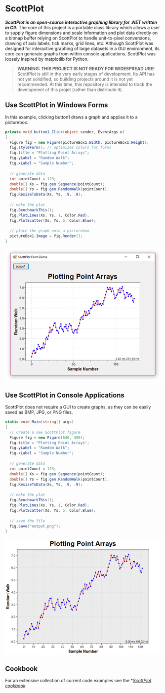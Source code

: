# ScottPlot

***ScottPlot is an open-source interactive graphing library for .NET written in C#.*** The core of this project is a portable class library which allows a user to supply figure dimensions and scale information and plot data directly on a bitmap buffer relying on ScottPlot to handle unit-to-pixel conversions, drawing of axis labels, tick marks, grid lines, etc. Although ScottPlot was designed for interactive graphing of large datasets in a GUI environment, its core can generate graphs from within console applications. ScottPlot was loosely inspired by matplotlib for Python.

> **WARNING: THIS PROJECT IS NOT READY FOR WIDESPREAD USE!** ScottPlot is still in the very early stages of development. Its API has not yet solidified, so building projects around it is not yet recommended. At this time, this repository is intended to track the development of this projet (rather than distribute it).

## Use ScottPlot in Windows Forms
In this example, clicking button1 draws a graph and applies it to a picturebox.

```C#
private void button1_Click(object sender, EventArgs e)
{
  Figure fig = new Figure(pictureBox1.Width, pictureBox1.Height);
  fig.styleForm(); // optimizes colors for forms
  fig.title = "Plotting Point Arrays";
  fig.yLabel = "Random Walk";
  fig.xLabel = "Sample Number";

  // generate data
  int pointCount = 123;
  double[] Xs = fig.gen.Sequence(pointCount);
  double[] Ys = fig.gen.RandomWalk(pointCount);
  fig.ResizeToData(Xs, Ys, .9, .9);

  // make the plot
  fig.BenchmarkThis();
  fig.PlotLines(Xs, Ys, 1, Color.Red);
  fig.PlotScatter(Xs, Ys, 5, Color.Blue);
  
  // place the graph onto a picturebox
  pictureBox1.Image = fig.Render();
}
```

![](/doc/screenshots/picturebox.png)


## Use ScottPlot in Console Applications
ScottPlot does not require a GUI to create graphs, as they can be easily saved as BMP, JPG, or PNG files.

```C#
static void Main(string[] args)
{
  // create a new ScottPlot figure
  Figure fig = new Figure(640, 480);
  fig.title = "Plotting Point Arrays";
  fig.yLabel = "Random Walk";
  fig.xLabel = "Sample Number";

  // generate data
  int pointCount = 123;
  double[] Xs = fig.gen.Sequence(pointCount);
  double[] Ys = fig.gen.RandomWalk(pointCount);
  fig.ResizeToData(Xs, Ys, .9, .9);

  // make the plot
  fig.BenchmarkThis();
  fig.PlotLines(Xs, Ys, 1, Color.Red);
  fig.PlotScatter(Xs, Ys, 5, Color.Blue);

  // save the file
  fig.Save("output.png");
}
```

![](/doc/screenshots/console.png)


## Cookbook
For an extensive collection of current code examples see the **[ScottPlot cookbook](/doc/cookbook)*
